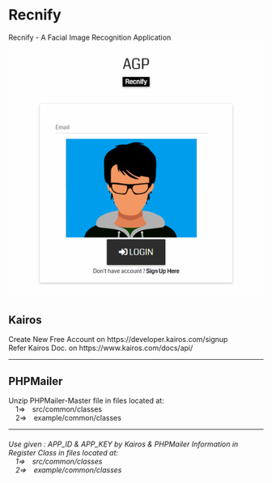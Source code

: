 # Recnify
Recnify - A Facial Image Recognition Application
![alt text](https://github.com/adi987123/Recnify/blob/master/images/git-main.jpg)

<h2>Kairos</h2>
Create New Free Account on https://developer.kairos.com/signup<br>
Refer Kairos Doc. on https://www.kairos.com/docs/api/
<hr>

<h2>PHPMailer</h2>
Unzip PHPMailer-Master file
in files located at:<br>
&emsp;1=>&emsp;src/common/classes<br>
&emsp;2=>&emsp;example/common/classes
<hr>

<h6>
Use given : APP_ID & APP_KEY by Kairos & PHPMailer Information in Register Class in files located at:<br>
&emsp;1=>&emsp;src/common/classes<br>
&emsp;2=>&emsp;example/common/classes
</h6>
